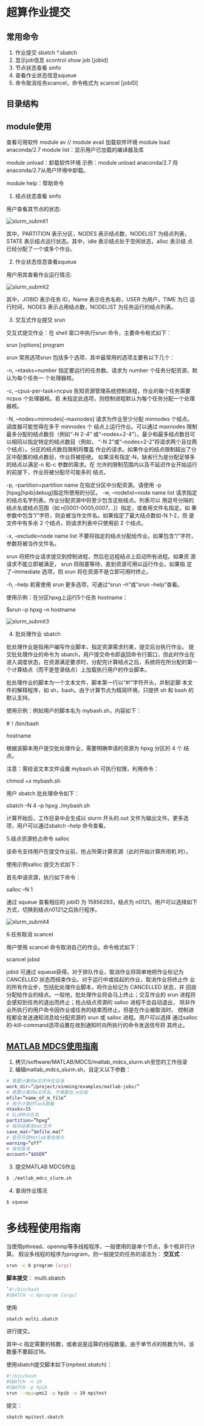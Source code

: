 # 超算作业提交
## 常用命令

1. 作业提交 sbatch *.sbatch
2. 显示job信息 scontrol show job [jobid]
3. 节点状态查看 sinfo
4. 查看作业状态信息squeue
5. 命令取消任务scancel，命令格式为 scancel [jobID]

## 目录结构

## module使用
查看可用软件
module av // module avail
加载软件环境
module load anaconda/2.7
module list：显示用户已加载的编译器及库

module unload：卸载软件环境
示例：module unload anaconda/2.7
将anaconda/2.7从用户环境中卸载。

module help：帮助命令

1. 结点状态查看 sinfo

用户查看其节点的状态:

![slurm_submit1](http://hpc.whu.edu.cn/wp-content/uploads/2018/03/1.png)

其中，PARTITION 表示分区，NODES 表示结点数，NODELIST 为结点列表， STATE 表示结点运行状态。其中，idle 表示结点处于空闲状态，alloc 表示结 点已经分配了一个或多个作业。

2. 作业状态信息查看squeue

用户用其查看作业运行情况:

![slurm_submit2](http://hpc.whu.edu.cn/wp-content/uploads/2018/03/2.png)

其中，JOBID 表示任务 ID，Name 表示任务名称，USER 为用户，TIME 为已 运行时间，NODES 表示占用结点数，NODELIST 为任务运行的结点列表。

3. 交互式作业提交 srun

交互式提交作业：在 shell 窗口中执行srun 命令，主要命令格式如下：

srun [options] program

srun 常用选项srun 包括多个选项，其中最常用的选项主要有以下几个：

-n, –ntasks=number 指定要运行的任务数。请求为 number 个任务分配资源，默认为每个任务一 个处理器核。

-c, –cpus-per-task=ncpus 告知资源管理系统控制进程，作业的每个任务需要 ncpus 个处理器核。若 未指定此选项，则控制进程默认为每个任务分配一个处理器核。

-N, –nodes=minnodes[-maxnodes]  请求为作业至少分配 minnodes 个结点。调度器可能觉得在多于 minnodes 个 结点上运行作业。可以通过 maxnodes 限制最多分配的结点数目（例如“-N 2-4” 或“–nodes=2-4”）。最少和最多结点数目可以相同以指定特定的结点数目（例如， “-N 2”或“–nodes=2-2”将请求两个且仅两个结点）。分区的结点数目限制将覆盖 作业的请求。如果作业的结点限制超出了分区中配置的结点数目，作业将被拒绝。 如果没有指定-N，缺省行为是分配足够多的结点以满足-n 和-c 参数的需求。在 允许的限制范围内以及不延迟作业开始运行的前提下，作业将被分配尽可能多的 结点。

-p, –partition=partition name 在指定分区中分配资源。请使用 -p [hpxg|hpib|debug]指定所使用的分区。 -w, –nodelist=node name list 请求指定的结点名字列表。作业分配资源中将至少包含这些结点。列表可以 用逗号分隔的结点名或结点范围（如 n[0001-0005,0007,…]）指定，或者用文件名指定。如 果参数中包含“/”字符，则会被当作文件名。如果指定了最大结点数如-N 1-2，但 是文件中有多余 2 个结点，则请求列表中只使用前 2 个结点。

-x, –exclude=node name list 不要将指定的结点分配给作业。如果包含“/”字符，参数将被当作文件名。

srun 将把作业请求提交到控制进程，然后在远程结点上启动所有进程。如果资 源请求不能立即被满足， srun 将阻塞等待，直到资源可用以运行作业。如果指 定了–immediate 选项，则 srun 将在资源不是立即可用时终止。

-h, –help 若需使用 srun 更多选项，可通过“srun –h”或“srun –help”查看。

使用示例：在分区hpxg上运行5个任务 hostname：

$srun –p hpxg –n hostname

![slurm_submit3](http://hpc.whu.edu.cn/wp-content/uploads/2018/03/3.png)

4. 批处理作业 sbatch

批处理作业是指用户编写作业脚本，指定资源需求约束，提交后台执行作业。 提交批处理作业的命令为 sbatch，用户提交命令即返回命令行窗口，但此时作业在进入调度状态，在资源满足要求时，分配完计算结点之后，系统将在所分配的第一个计算结点（而不是登录结点）上加载执行用户的作业脚本。

批处理作业的脚本为一个文本文件，脚本第一行以“#!”字符开头，并制定脚 本文件的解释程序，如 sh，bash。由于计算节点为精简环境，只提供 sh 和 bash 的默认支持。

使用示例：例如用户的脚本名为 mybash.sh，内容如下：

#！/bin/bash

hostname

根据该脚本用户提交批处理作业，需要明确申请的资源为 hpxg 分区的 4 个 结点。

注意：需给该文本文件设置 mybash.sh 可执行权限，利用命令：

chmod +x mybash.sh

用户 sbatch 批处理命令如下：

sbatch –N 4 –p hpxg ./mybash.sh

计算开始后，工作目录中会生成以 slurm 开头的.out 文件为输出文件。更多选项，用户可以通过sbatch –help 命令查看。

5.结点资源抢占命令 salloc

该命令支持用户在提交作业前，抢占所需计算资源（此时开始计算所用机 时）。

使用示例salloc 提交方式如下：

首先申请资源，执行如下命令：

salloc –N 1

通过 squeue 查看相应的 jobID 为 15856293，结点为 n0121。用户可以选择如下方式，切换到结点n0121之后执行程序。

 

![slurm_submit4](http://hpc.whu.edu.cn/wp-content/uploads/2018/03/4.png)

6.任务取消 scancel

用户使用 scancel 命令取消自己的作业。命令格式如下：

scancel jobid

jobid 可通过 squeue获得。对于排队作业，取消作业将简单地把作业标记为 CANCELLED 状态而结束作业。对于运行中或挂起的作业，取消作业将终止作 业的所有作业步，包括批处理作业脚本，将作业标记为 CANCELLED 状态，并 回收分配给作业的结点。一般地，批处理作业将会马上终止；交互作业的 srun 进程将会感知到任务的退出而终止；抢占结点资源的 salloc 进程不会自动退出， 除非作业所执行的用户命令因作业或任务的结束而终止。但是在作业被取消时， 控制进程都会发送通知消息给分配资源的 srun 或 salloc 进程。用户可以选择 通过salloc的–kill-command选项设置在收到通知时向所执行的命令发送信号将 其终止。



## [MATLAB MDCS使用指南](http://hpc.whu.edu.cn/matlab_mdcs_submit/)

1. 拷贝/software/MATLAB/MDCS/matlab_mdcs_slurm.sh至您的工作目录
2. 编辑matlab_mdcs_slurm.sh，自定义以下参数：

```bash
# 需要计算的m文件所在目录
work_dir=”/project/xinming/examples/matlab-jobs/”
# 需要计算的m文件名，不需要加.m后缀
mfile=”name_of_m_file”
# 用于计算的Task数量
ntasks=15
# SLURM分区名
partition=”hpxg”
# 保存结果至mat文件
save_mat=”$mfile.mat”
# 是否开启Matlab警告提示
warning=”off”
# 填写账号
account=”$USER”
```

3. 提交MATLAB MDCS作业
```bash
$ ./matlab_mdcs_slurm.sh
```




4. 查询作业情况

```bash
$ squeue
```

# 多线程使用指南

当使用pthread、openmp等多线程程序，一般使用的是单个节点，多个核并行计算。
假设多线程的程序为program，则一般提交的任务的语法为：
**交互式**：
```bash
srun -c 8 program [args]
```
**脚本提交**：
multi.sbatch
```bash
`#!/bin/bash
#SBATCH -c 8program [args]
```
使用
```bash
sbatch multi.sbatch
```
进行提交。

其中-c 指定需要的核数，或者说是运算的线程数量。由于单节点的核数为16，该数量不要超过16。



使用sbatch提交脚本如下(mpitest.sbatch)：
```bash
#!/bin/bash
#SBATCH -n 10
#SBATCH -p hpib
srun --mpi=pmi2 -p hpib -n 10 mpitest
```
提交：
```bash
sbatch mpitest.sbatch
```